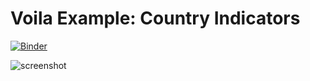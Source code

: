 # Voila Example: Country Indicators

[![Binder](https://mybinder.org/badge_logo.svg)](https://mybinder.org/v2/gh/voila-gallery/voila-gallery-country-indicators/master?urlpath=voila%2Frender%2Findex.ipynb)


![screenshot](https://user-images.githubusercontent.com/591645/132238479-9af8dff6-ea12-465f-bb7c-2570defcdd26.png)
